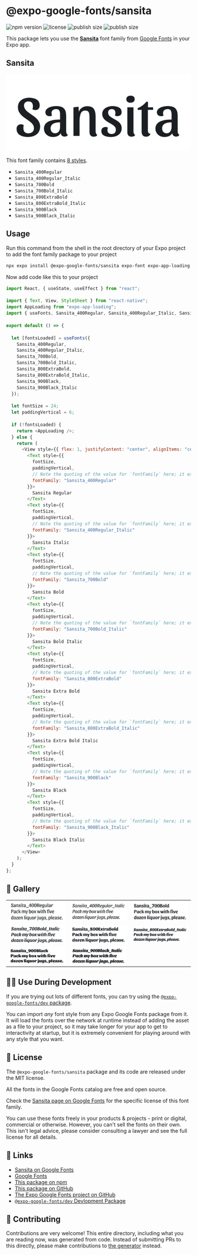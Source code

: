 # @expo-google-fonts/sansita

![npm version](https://flat.badgen.net/npm/v/@expo-google-fonts/sansita)
![license](https://flat.badgen.net/github/license/expo/google-fonts)
![publish size](https://flat.badgen.net/packagephobia/install/@expo-google-fonts/sansita)
![publish size](https://flat.badgen.net/packagephobia/publish/@expo-google-fonts/sansita)

This package lets you use the [**Sansita**](https://fonts.google.com/specimen/Sansita) font family from [Google Fonts](https://fonts.google.com/) in your Expo app.

## Sansita

![Sansita](./font-family.png)

This font family contains [8 styles](#-gallery).

- `Sansita_400Regular`
- `Sansita_400Regular_Italic`
- `Sansita_700Bold`
- `Sansita_700Bold_Italic`
- `Sansita_800ExtraBold`
- `Sansita_800ExtraBold_Italic`
- `Sansita_900Black`
- `Sansita_900Black_Italic`

## Usage

Run this command from the shell in the root directory of your Expo project to add the font family package to your project

```sh
npx expo install @expo-google-fonts/sansita expo-font expo-app-loading
```

Now add code like this to your project

```js
import React, { useState, useEffect } from "react";

import { Text, View, StyleSheet } from "react-native";
import AppLoading from "expo-app-loading";
import { useFonts, Sansita_400Regular, Sansita_400Regular_Italic, Sansita_700Bold, Sansita_700Bold_Italic, Sansita_800ExtraBold, Sansita_800ExtraBold_Italic, Sansita_900Black, Sansita_900Black_Italic } from '@expo-google-fonts/sansita';

export default () => {

  let [fontsLoaded] = useFonts({
    Sansita_400Regular, 
    Sansita_400Regular_Italic, 
    Sansita_700Bold, 
    Sansita_700Bold_Italic, 
    Sansita_800ExtraBold, 
    Sansita_800ExtraBold_Italic, 
    Sansita_900Black, 
    Sansita_900Black_Italic
  });

  let fontSize = 24;
  let paddingVertical = 6;

  if (!fontsLoaded) {
    return <AppLoading />;
  } else {
    return (
      <View style={{ flex: 1, justifyContent: "center", alignItems: "center" }}>
        <Text style={{
          fontSize,
          paddingVertical,
          // Note the quoting of the value for `fontFamily` here; it expects a string!
          fontFamily: "Sansita_400Regular"
        }}>
          Sansita Regular
        </Text>
        <Text style={{
          fontSize,
          paddingVertical,
          // Note the quoting of the value for `fontFamily` here; it expects a string!
          fontFamily: "Sansita_400Regular_Italic"
        }}>
          Sansita Italic
        </Text>
        <Text style={{
          fontSize,
          paddingVertical,
          // Note the quoting of the value for `fontFamily` here; it expects a string!
          fontFamily: "Sansita_700Bold"
        }}>
          Sansita Bold
        </Text>
        <Text style={{
          fontSize,
          paddingVertical,
          // Note the quoting of the value for `fontFamily` here; it expects a string!
          fontFamily: "Sansita_700Bold_Italic"
        }}>
          Sansita Bold Italic
        </Text>
        <Text style={{
          fontSize,
          paddingVertical,
          // Note the quoting of the value for `fontFamily` here; it expects a string!
          fontFamily: "Sansita_800ExtraBold"
        }}>
          Sansita Extra Bold
        </Text>
        <Text style={{
          fontSize,
          paddingVertical,
          // Note the quoting of the value for `fontFamily` here; it expects a string!
          fontFamily: "Sansita_800ExtraBold_Italic"
        }}>
          Sansita Extra Bold Italic
        </Text>
        <Text style={{
          fontSize,
          paddingVertical,
          // Note the quoting of the value for `fontFamily` here; it expects a string!
          fontFamily: "Sansita_900Black"
        }}>
          Sansita Black
        </Text>
        <Text style={{
          fontSize,
          paddingVertical,
          // Note the quoting of the value for `fontFamily` here; it expects a string!
          fontFamily: "Sansita_900Black_Italic"
        }}>
          Sansita Black Italic
        </Text>
      </View>
    );
  }
};
```

## 🔡 Gallery


||||
|-|-|-|
|![Sansita_400Regular](./Sansita_400Regular.ttf.png)|![Sansita_400Regular_Italic](./Sansita_400Regular_Italic.ttf.png)|![Sansita_700Bold](./Sansita_700Bold.ttf.png)||
|![Sansita_700Bold_Italic](./Sansita_700Bold_Italic.ttf.png)|![Sansita_800ExtraBold](./Sansita_800ExtraBold.ttf.png)|![Sansita_800ExtraBold_Italic](./Sansita_800ExtraBold_Italic.ttf.png)||
|![Sansita_900Black](./Sansita_900Black.ttf.png)|![Sansita_900Black_Italic](./Sansita_900Black_Italic.ttf.png)|||


## 👩‍💻 Use During Development

If you are trying out lots of different fonts, you can try using the [`@expo-google-fonts/dev` package](https://github.com/expo/google-fonts/tree/master/font-packages/dev#readme).

You can import _any_ font style from any Expo Google Fonts package from it. It will load the fonts over the network at runtime instead of adding the asset as a file to your project, so it may take longer for your app to get to interactivity at startup, but it is extremely convenient for playing around with any style that you want.


## 📖 License

The `@expo-google-fonts/sansita` package and its code are released under the MIT license.

All the fonts in the Google Fonts catalog are free and open source.

Check the [Sansita page on Google Fonts](https://fonts.google.com/specimen/Sansita) for the specific license of this font family.

You can use these fonts freely in your products & projects - print or digital, commercial or otherwise. However, you can't sell the fonts on their own. This isn't legal advice, please consider consulting a lawyer and see the full license for all details.

## 🔗 Links

- [Sansita on Google Fonts](https://fonts.google.com/specimen/Sansita)
- [Google Fonts](https://fonts.google.com/)
- [This package on npm](https://www.npmjs.com/package/@expo-google-fonts/sansita)
- [This package on GitHub](https://github.com/expo/google-fonts/tree/master/font-packages/sansita)
- [The Expo Google Fonts project on GitHub](https://github.com/expo/google-fonts)
- [`@expo-google-fonts/dev` Devlopment Package](https://github.com/expo/google-fonts/tree/master/font-packages/dev)

## 🤝 Contributing

Contributions are very welcome! This entire directory, including what you are reading now, was generated from code. Instead of submitting PRs to this directly, please make contributions to [the generator](https://github.com/expo/google-fonts/tree/master/packages/generator) instead.
